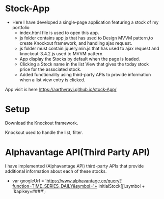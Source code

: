# Stock-App
  * Here I have developed a single-page application featuring a stock of my portfolio
     * index.html file is used to open this app.
     * js folder contains app.js that has used to Design MVVM pattern,to create Knockout framework, and handling ajax request.
     * js folder must contain jquery.min.js that has used to ajax request and knockout-3.4.2.js used to MVVM pattern. 
     * App display the Stocks by default when the page is loaded.
     * Clicking a Stock name in the list View that gives the today stock price for the associated stock.
     * Added functionality using third-party APIs to provide information when a list view entry is clicked. 
 
App visit is here <https://aarthyravi.github.io/stock-App/> 

# Setup
Download the Knockout framework. 

Knockout used to handle the list, filter.

# Alphavantage API(Third Party API)
  I have implemented (Alphavantage API) third-party APIs that provide additional information about each of these stocks.
  
  * var googleUrl = 'https://www.alphavantage.co/query?function=TIME_SERIES_DAILY&symbol='+ initialStock[j].symbol + '&apikey=####';
  
